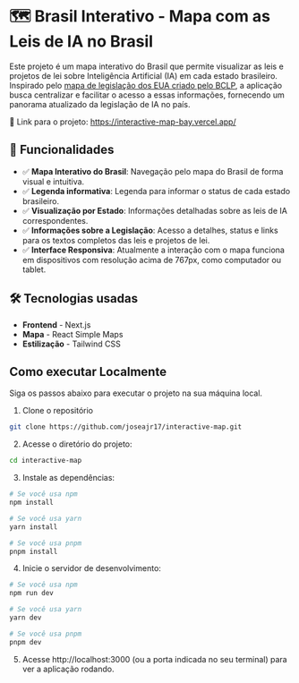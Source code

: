# 🗺️ Brasil Interativo - Mapa com as Leis de IA no Brasil

Este projeto é um mapa interativo do Brasil que permite visualizar as leis e projetos de lei sobre Inteligência Artificial (IA) em cada estado brasileiro. Inspirado pelo [mapa de legislação dos EUA criado pelo BCLP](https://www.bclplaw.com/en-US/events-insights-news/us-state-by-state-artificial-intelligence-legislation-snapshot.html), a aplicação busca centralizar e facilitar o acesso a essas informações, fornecendo um panorama atualizado da legislação de IA no país.

🔗 Link para o projeto: https://interactive-map-bay.vercel.app/

## 🚀 Funcionalidades 

- ✅ **Mapa Interativo do Brasil**: Navegação pelo mapa do Brasil de forma visual e intuitiva.
- ✅ **Legenda informativa**: Legenda para informar o status de cada estado brasileiro.
- ✅ **Visualização por Estado**: Informações detalhadas sobre as leis de IA correspondentes.
- ✅ **Informações sobre a Legislação**: Acesso a detalhes, status e links para os textos completos das leis e projetos de lei.
- ✅ **Interface Responsiva**: Atualmente a interação com o mapa funciona em dispositivos com resolução acima de 767px, como computador ou tablet.

## 🛠️ Tecnologias usadas 

- **Frontend** - Next.js
- **Mapa** - React Simple Maps
- **Estilização** - Tailwind CSS

## Como executar Localmente

Siga os passos abaixo para executar o projeto na sua máquina local.

1. Clone o repositório
```bash
git clone https://github.com/joseajr17/interactive-map.git
```

2. Acesse o diretório do projeto:
```bash
cd interactive-map
```

3. Instale as dependências:
```bash
# Se você usa npm
npm install

# Se você usa yarn
yarn install

# Se você usa pnpm
pnpm install
```

4. Inicie o servidor de desenvolvimento:
```bash
# Se você usa npm
npm run dev

# Se você usa yarn
yarn dev

# Se você usa pnpm
pnpm dev
```

5. Acesse http://localhost:3000 (ou a porta indicada no seu terminal) para ver a aplicação rodando.
